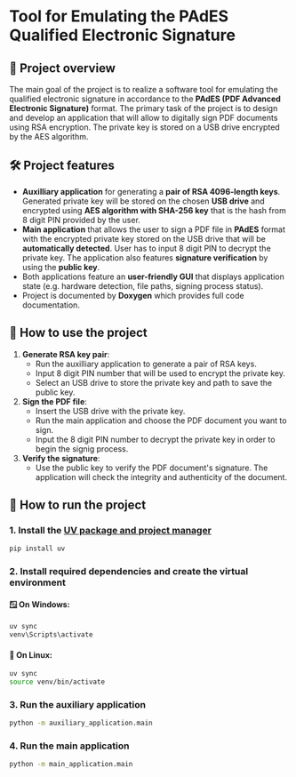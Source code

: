 # Tool for Emulating the PAdES Qualified Electronic Signature

## 📖 Project overview

The main goal of the project is to realize a software tool for emulating the qualified electronic signature in accordance to the **PAdES (PDF Advanced Electronic Signature)** format. The primary task of the project is to design and develop an application that will allow to digitally sign PDF documents using RSA encryption. The private key is stored on a USB drive encrypted by the AES algorithm.

## 🛠️ Project features
- **Auxilliary application** for generating a **pair of RSA 4096-length keys**. Generated private key will be stored on the chosen **USB drive** and encrypted using **AES algorithm with SHA-256 key** that is the hash from 8 digit PIN provided by the user.
- **Main application** that allows the user to sign a PDF file in **PAdES** format with the encrypted private key stored on the USB drive that will be **automatically detected**. User has to input 8 digit PIN to decrypt the private key. The application also features **signature verification** by using the **public key**.
- Both applications feature an **user-friendly GUI** that displays application state (e.g. hardware detection, file paths, signing process status).
- Project is documented by **Doxygen** which provides full code documentation.

## 🧰 How to use the project

1. **Generate RSA key pair**:
    - Run the auxilliary application to generate a pair of RSA keys.
    - Input 8 digit PIN number that will be used to encrypt the private key.
    - Select an USB drive to store the private key and path to save the public key.
2. **Sign the PDF file**:
    - Insert the USB drive with the private key.
    - Run the main application and choose the PDF document you want to sign.
    - Input the 8 digit PIN number to decrypt the private key in order to begin the signig process.
3. **Verify the signature**:
    - Use the public key to verify the PDF document's signature. The application will check the integrity and authenticity of the document.

## 🚀 How to run the project

### 1. Install the [UV package and project manager](https://docs.astral.sh/uv/)
```bash
pip install uv
```

### 2. Install required dependencies and create the virtual environment

#### 🪟 On Windows:
```powershell
uv sync
venv\Scripts\activate
```
#### 🐧 On Linux:
```bash
uv sync
source venv/bin/activate
```

### 3. Run the auxiliary application
```bash
python -m auxiliary_application.main
```

### 4. Run the main application
```bash
python -m main_application.main
```


